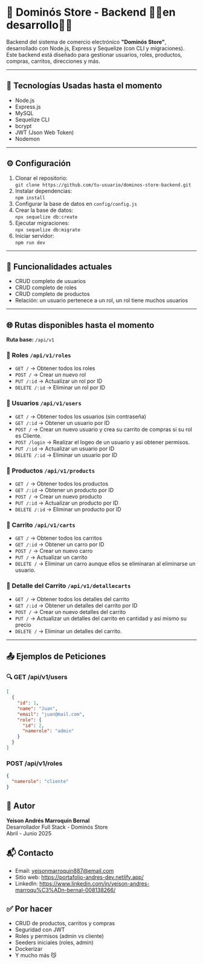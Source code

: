 # 🛒 Dominós Store - Backend 👨‍💻en desarrollo👨‍💻

Backend del sistema de comercio electrónico **"Dominós Store"**, desarrollado con Node.js, Express y Sequelize (con CLI y migraciones). Este backend está diseñado para gestionar usuarios, roles, productos, compras, carritos, direcciones y más.

---

## 🚀 Tecnologías Usadas hasta el momento

- Node.js  
- Express.js  
- MySQL  
- Sequelize CLI  
- bcrypt  
- JWT (Json Web Token)  
- Nodemon  

---

## ⚙️ Configuración

1. Clonar el repositorio:  
   `git clone https://github.com/tu-usuario/dominos-store-backend.git`  
2. Instalar dependencias:  
   `npm install`  
3. Configurar la base de datos en `config/config.js`  
4. Crear la base de datos:  
   `npx sequelize db:create`  
5. Ejecutar migraciones:  
   `npx sequelize db:migrate`  
6. Iniciar servidor:  
   `npm run dev`

---

## 📌 Funcionalidades actuales

- CRUD completo de usuarios  
- CRUD completo de roles  
- CRUD completo de productos  
- Relación: un usuario pertenece a un rol, un rol tiene muchos usuarios  

---

## 🌐 Rutas disponibles hasta el momento

**Ruta base:** `/api/v1`

### 📁 Roles `/api/v1/roles`
- `GET /` → Obtener todos los roles  
- `POST /` → Crear un nuevo rol  
- `PUT /:id` → Actualizar un rol por ID  
- `DELETE /:id` → Eliminar un rol por ID  

### 👤 Usuarios `/api/v1/users`
- `GET /` → Obtener todos los usuarios (sin contraseña)  
- `GET /:id` → Obtener un usuario por ID  
- `POST /` → Crear un nuevo usuario y crea su carrito de compras si su rol es Cliente.
- `POST /login` → Realizar el logeo de un usuario y asi obtener permisos.
- `PUT /:id` → Actualizar un usuario por ID  
- `DELETE /:id` → Eliminar un usuario por ID  

### 🛒 Productos `/api/v1/products`
- `GET /` → Obtener todos los productos  
- `GET /:id` → Obtener un producto por ID  
- `POST /` → Crear un nuevo producto  
- `PUT /:id` → Actualizar un producto por ID  
- `DELETE /:id` → Eliminar un producto por ID  

### 🛒 Carrito `/api/v1/carts`
- `GET /` → Obtener todos los carritos 
- `GET /:id` → Obtener un carro por ID
- `POST /` → Crear un nuevo carro
- `PUT /` → Actualizar un carrito
- `DELETE /` → Eliminar un carro aunque ellos se eliminaran al eliminarse un usuario.


### 🛒 Detalle del Carrito `/api/v1/detallecarts`
- `GET /` → Obtener todos los detalles del carrito 
- `GET /:id` → Obtener un detalles del carrito por ID
- `POST /` → Crear un nuevo detalles del carrito 
- `PUT /` → Actualizar un detalles del carrito en cantidad y asi mismo su precio
- `DELETE /` → Eliminar un detalles del carrito.

---

## 📤 Ejemplos de Peticiones

### 🔍 GET /api/v1/users

```json
[
  {
    "id": 1,
    "name": "Juan",
    "email": "juan@mail.com",
    "role": {
      "id": 2,
      "namerole": "admin"
    }
  }
]
```

### POST /api/v1/roles

```json
{
  "namerole": "cliente"
}
```

## 🧠 Autor

**Yeison Andrés Marroquín Bernal**  
Desarrollador Full Stack - Dominós Store  
Abril - Junio 2025

## 📬 Contacto

- Email: yeisonmarroquin887@email.com  
- Sitio web: https://portafolio-andres-dev.netlify.app/  
- LinkedIn: https://www.linkedin.com/in/yeison-andres-marroqu%C3%ADn-bernal-008138266/

## ✅ Por hacer

- CRUD de productos, carritos y compras  
- Seguridad con JWT  
- Roles y permisos (admin vs cliente)  
- Seeders iniciales (roles, admin)  
- Dockerizar  
- Y mucho más 😼  
